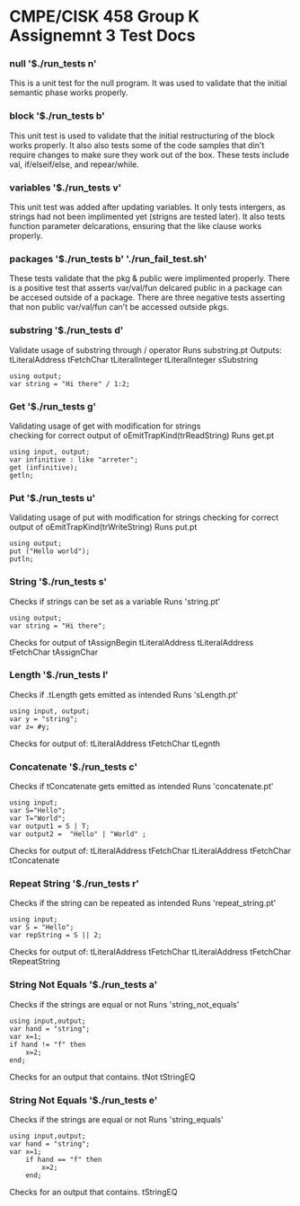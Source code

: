 # CMPE/CISK 458 Group K Assignemnt 3 Test Docs

### null '$./run_tests n'
This is a unit test for the null program. It was used to validate that the initial semantic phase works properly.

### block '$./run_tests b'
This unit test is used to validate that the initial restructuring of the block works properly. 
It also also tests some of the code samples that din't require changes to make sure they work out of the box. 
These tests include val, if/elseif/else, and repear/while.

### variables '$./run_tests v'
This unit test was added after updating variables. 
It only tests intergers, as strings had not been implimented yet (strigns are tested later). 
It also tests function parameter delcarations, ensuring that the like clause works properly. 

### packages '$./run_tests b' './run_fail_test.sh'
These tests validate that the pkg & public were implimented properly. 
There is a positive test that asserts var/val/fun delcared public in a package can be accesed outside of a package. 
There are three negative tests asserting that non public var/val/fun can't be accessed outside pkgs.

### substring '$./run_tests d'
Validate usage of substring through / operator
Runs substring.pt
Outputs:
tLiteralAddress
tFetchChar
tLiteralInteger
tLiteralInteger
sSubstring
```
using output;
var string = "Hi there" / 1:2;
```
### Get '$./run_tests g'
Validating usage of get with modification for strings  
checking for correct output of oEmitTrapKind(trReadString)
Runs get.pt
```
using input, output;
var infinitive : like "arreter";
get (infinitive);
getln;
```
### Put '$./run_tests u'
Validating usage of put with modification for strings
checking for correct output of oEmitTrapKind(trWriteString)
Runs put.pt
```
using output;
put ("Hello world"); 
putln;
```
### String '$./run_tests s'
Checks if strings can be set as a variable
Runs 'string.pt'
```
using output;
var string = "Hi there";
```
Checks for output of
tAssignBegin
tLiteralAddress
tLiteralAddress
tFetchChar
tAssignChar

### Length '$./run_tests l'
Checks if .tLength gets emitted as intended
Runs 'sLength.pt'
```
using input, output;
var y = "string";
var z= #y;
```

Checks for output of: 
tLiteralAddress
tFetchChar
tLegnth

### Concatenate '$./run_tests c'
Checks if tConcatenate gets emitted as intended
Runs 'concatenate.pt'
```
using input;
var S="Hello";
var T="World";
var output1 = S | T;
var output2 =  "Hello" | "World" ;
```

Checks for output of:
tLiteralAddress
tFetchChar
tLiteralAddress
tFetchChar
tConcatenate

### Repeat String '$./run_tests r'
Checks if the string can be repeated as intended
Runs 'repeat_string.pt'
```
using input;
var S = "Hello"; 
var repString = S || 2;
```

Checks for output of:
tLiteralAddress
tFetchChar
tLiteralAddress
tFetchChar
tRepeatString

### String Not Equals '$./run_tests a'
Checks if the strings are equal or not
Runs 'string_not_equals'
```
using input,output;
var hand = "string"; 
var x=1;
if hand != "f" then
    x=2;
end;
```
Checks for an output that contains.
tNot
tStringEQ

### String Not Equals '$./run_tests e'
Checks if the strings are equal or not
Runs 'string_equals'
```
using input,output;
var hand = "string"; 
var x=1;
    if hand == "f" then
        x=2;
    end;
```
Checks for an output that contains.
tStringEQ